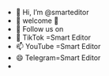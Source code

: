 - 👋 Hi, I’m @smarteditor
- 👀 welcome 🤗
- 🌱 Follow us on
- 💞️ TikTok =Smart Editor 
- 📫 YouTube =Smart Editor
- 😄 Telegram=Smart Editor 
- 

<!---
smarteditor/smarteditor is a ✨ special ✨ repository because its `README.md` (this file) appears on your GitHub profile.
You can click the Preview link to take a look at your changes.
--->
